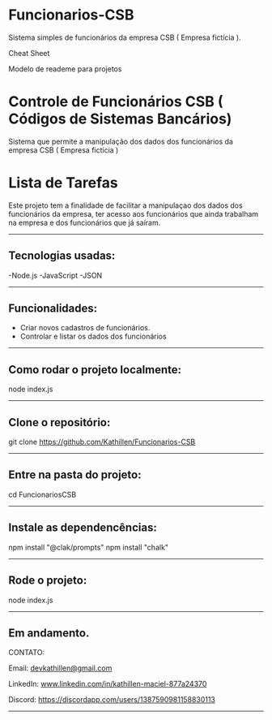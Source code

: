# Funcionarios-CSB
Sistema simples de funcionários da empresa CSB ( Empresa fictícia ).

Cheat Sheet


Modelo de reademe para projetos


# Controle de Funcionários CSB ( Códigos de Sistemas Bancários)
Sistema que permite a manipulação dos dados dos funcionários da empresa CSB ( Empresa fictícia )

# Lista de Tarefas

Este projeto tem a finalidade de facilitar a manipulaçao dos dados dos funcionários da empresa, ter acesso aos funcionários que ainda trabalham na empresa e dos funcionários que já saíram.

----

## Tecnologias usadas:

-Node.js
-JavaScript
-JSON

---

## Funcionalidades:

- Criar novos cadastros de funcionários.
- Controlar e listar os dados dos funcionários

---

## Como rodar o projeto localmente:

node index.js

---

## Clone o repositório:

git clone  https://github.com/Kathillen/Funcionarios-CSB    

---

## Entre na pasta do projeto:

cd FuncionariosCSB

---

## Instale as dependencências:

npm install "@clak/prompts"
npm install "chalk"

---

## Rode o projeto:

node index.js

---
Em andamento.
---

CONTATO:

Email: devkathillen@gmail.com

LinkedIn: www.linkedin.com/in/kathillen-maciel-877a24370

Discord: https://discordapp.com/users/1387590981158830113




------
